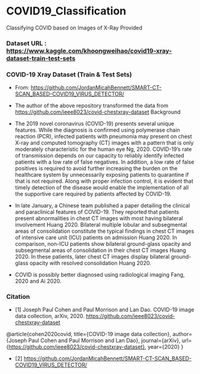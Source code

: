# COVID19_Classification
Classifying COVID based on Images of X-Ray Provided

### Dataset URL : https://www.kaggle.com/khoongweihao/covid19-xray-dataset-train-test-sets

### COVID-19 Xray Dataset (Train & Test Sets)

- From: https://github.com/JordanMicahBennett/SMART-CT-SCAN_BASED-COVID19_VIRUS_DETECTOR/

- The author of the above repository transformed the data from https://github.com/ieee8023/covid-chestxray-dataset
Background

- The 2019 novel coronavirus (COVID-19) presents several unique features. While the diagnosis is confirmed using polymerase chain reaction (PCR), infected patients with pneumonia may present on chest X-ray and computed tomography (CT) images with a pattern that is only moderately characteristic for the human eye Ng, 2020. COVID-19’s rate of transmission depends on our capacity to reliably identify infected patients with a low rate of false negatives. In addition, a low rate of false positives is required to avoid further increasing the burden on the healthcare system by unnecessarily exposing patients to quarantine if that is not required. Along with proper infection control, it is evident that timely detection of the disease would enable the implementation of all the supportive care required by patients affected by COVID-19.

- In late January, a Chinese team published a paper detailing the clinical and paraclinical features of COVID-19. They reported that patients present abnormalities in chest CT images with most having bilateral involvement Huang 2020. Bilateral multiple lobular and subsegmental areas of consolidation constitute the typical findings in chest CT images of intensive care unit (ICU) patients on admission Huang 2020. In comparison, non-ICU patients show bilateral ground-glass opacity and subsegmental areas of consolidation in their chest CT images Huang 2020. In these patients, later chest CT images display bilateral ground-glass opacity with resolved consolidation Huang 2020.

- COVID is possibly better diagnosed using radiological imaging Fang, 2020 and Ai 2020.

### Citation

- [1] Joseph Paul Cohen and Paul Morrison and Lan Dao. COVID-19 image data collection, arXiv, 2020. https://github.com/ieee8023/covid-chestxray-dataset

@article{cohen2020covid,
  title={COVID-19 image data collection},
  author={Joseph Paul Cohen and Paul Morrison and Lan Dao},
  journal={arXiv},
  url={https://github.com/ieee8023/covid-chestxray-dataset},
  year={2020}
}

- [2] https://github.com/JordanMicahBennett/SMART-CT-SCAN_BASED-COVID19_VIRUS_DETECTOR/
